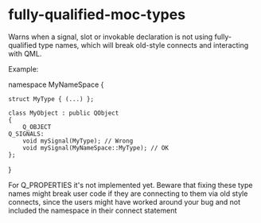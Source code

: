 # fully-qualified-moc-types

Warns when a signal, slot or invokable declaration is not using fully-qualified type names, which will break old-style connects
and interacting with QML.

Example:

namespace MyNameSpace {

    struct MyType { (...) };

    class MyObject : public QObject
    {
        Q_OBJECT
    Q_SIGNALS:
        void mySignal(MyType); // Wrong
        void mySignal(MyNameSpace::MyType); // OK
    };
}

For Q_PROPERTIES it's not implemented yet.
Beware that fixing these type names might break user code if they are connecting to them via old style connects,
since the users might have worked around your bug and not included the namespace in their connect statement
